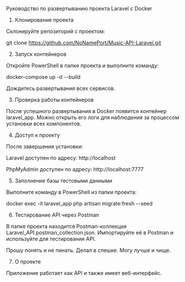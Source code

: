 
Руководство по развертыванию проекта Laravel с Docker

1. Клонирование проекта

Склонируйте репозиторий с проектом:

git clone https://github.com/NoNamePort/Music-API-Laravel.git

2. Запуск контейнеров

Откройте PowerShell в папке проекта и выполните команду:

docker-compose up -d --build

Дождитесь развертывания всех сервисов.

3. Проверка работы контейнеров

После успешного развертывания в Docker появится контейнер laravel_app.
Можно открыть его логи для наблюдения за процессом установки всех компонентов.

4. Доступ к проекту

После завершения установки:

Laravel доступен по адресу: http://localhost

PhpMyAdmin доступен по адресу: http://localhost:7777

5. Заполнение базы тестовыми данными

Выполните команду в PowerShell из папки проекта:

docker exec -it laravel_app php artisan migrate:fresh --seed

6. Тестирование API через Postman

В папке проекта находится Postman-коллекция Laravel_API.postman_collection.json.
Импортируйте её в Postman и используйте для тестирования API.



Прошу понять и не пинать.
Делал в спешке.
Могу лучше и чище.

7. О проекте

Приложение работает как API и также имеет веб-интерфейс.
